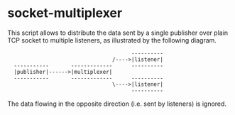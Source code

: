 # socket-multiplexer

This script allows to distribute the data sent by a single publisher over
plain TCP socket to multiple listeners, as illustrated by the following diagram.
```
                                       ----------
                                 /---->|listener|
  -----------       -------------      ----------
  |publisher|------>|multiplexer|
  -----------       -------------      ----------
                                 \---->|listener|
                                       ----------
```
The data flowing in the opposite direction (i.e. sent by listeners) is ignored.
